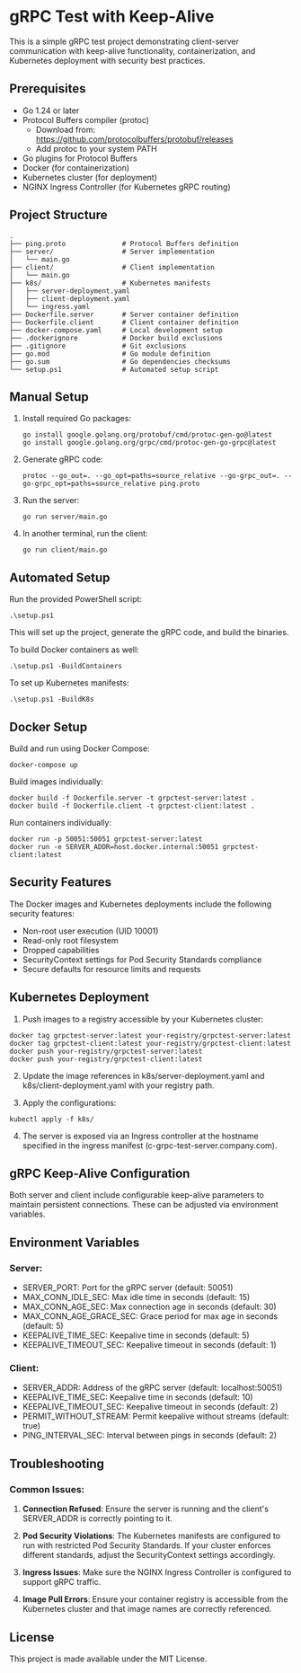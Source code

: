 # gRPC Test with Keep-Alive

This is a simple gRPC test project demonstrating client-server communication with keep-alive functionality, containerization, and Kubernetes deployment with security best practices.

## Prerequisites

- Go 1.24 or later
- Protocol Buffers compiler (protoc)
  - Download from: https://github.com/protocolbuffers/protobuf/releases
  - Add protoc to your system PATH
- Go plugins for Protocol Buffers
- Docker (for containerization)
- Kubernetes cluster (for deployment)
- NGINX Ingress Controller (for Kubernetes gRPC routing)

## Project Structure

```
.
├── ping.proto              # Protocol Buffers definition
├── server/                 # Server implementation
│   └── main.go
├── client/                 # Client implementation
│   └── main.go
├── k8s/                    # Kubernetes manifests
│   ├── server-deployment.yaml
│   ├── client-deployment.yaml
│   └── ingress.yaml
├── Dockerfile.server       # Server container definition
├── Dockerfile.client       # Client container definition
├── docker-compose.yaml     # Local development setup
├── .dockerignore           # Docker build exclusions
├── .gitignore              # Git exclusions
├── go.mod                  # Go module definition
├── go.sum                  # Go dependencies checksums
└── setup.ps1               # Automated setup script
```

## Manual Setup

1. Install required Go packages:
   ```
   go install google.golang.org/protobuf/cmd/protoc-gen-go@latest
   go install google.golang.org/grpc/cmd/protoc-gen-go-grpc@latest
   ```

2. Generate gRPC code:
   ```
   protoc --go_out=. --go_opt=paths=source_relative --go-grpc_out=. --go-grpc_opt=paths=source_relative ping.proto
   ```

3. Run the server:
   ```
   go run server/main.go
   ```

4. In another terminal, run the client:
   ```
   go run client/main.go
   ```

## Automated Setup

Run the provided PowerShell script:
```
.\setup.ps1
```

This will set up the project, generate the gRPC code, and build the binaries.

To build Docker containers as well:
```
.\setup.ps1 -BuildContainers
```

To set up Kubernetes manifests:
```
.\setup.ps1 -BuildK8s
```

## Docker Setup

Build and run using Docker Compose:
```
docker-compose up
```

Build images individually:
```
docker build -f Dockerfile.server -t grpctest-server:latest .
docker build -f Dockerfile.client -t grpctest-client:latest .
```

Run containers individually:
```
docker run -p 50051:50051 grpctest-server:latest
docker run -e SERVER_ADDR=host.docker.internal:50051 grpctest-client:latest
```

## Security Features

The Docker images and Kubernetes deployments include the following security features:

- Non-root user execution (UID 10001)
- Read-only root filesystem
- Dropped capabilities
- SecurityContext settings for Pod Security Standards compliance
- Secure defaults for resource limits and requests

## Kubernetes Deployment

1. Push images to a registry accessible by your Kubernetes cluster:
```
docker tag grpctest-server:latest your-registry/grpctest-server:latest
docker tag grpctest-client:latest your-registry/grpctest-client:latest
docker push your-registry/grpctest-server:latest
docker push your-registry/grpctest-client:latest
```

2. Update the image references in k8s/server-deployment.yaml and k8s/client-deployment.yaml with your registry path.

3. Apply the configurations:
```
kubectl apply -f k8s/
```

4. The server is exposed via an Ingress controller at the hostname specified in the ingress manifest (c-grpc-test-server.company.com).

## gRPC Keep-Alive Configuration

Both server and client include configurable keep-alive parameters to maintain persistent connections. These can be adjusted via environment variables.

## Environment Variables

### Server:
- SERVER_PORT: Port for the gRPC server (default: 50051)
- MAX_CONN_IDLE_SEC: Max idle time in seconds (default: 15)
- MAX_CONN_AGE_SEC: Max connection age in seconds (default: 30)
- MAX_CONN_AGE_GRACE_SEC: Grace period for max age in seconds (default: 5)
- KEEPALIVE_TIME_SEC: Keepalive time in seconds (default: 5)
- KEEPALIVE_TIMEOUT_SEC: Keepalive timeout in seconds (default: 1)

### Client:
- SERVER_ADDR: Address of the gRPC server (default: localhost:50051)
- KEEPALIVE_TIME_SEC: Keepalive time in seconds (default: 10)
- KEEPALIVE_TIMEOUT_SEC: Keepalive timeout in seconds (default: 2)
- PERMIT_WITHOUT_STREAM: Permit keepalive without streams (default: true)
- PING_INTERVAL_SEC: Interval between pings in seconds (default: 2)

## Troubleshooting

### Common Issues:

1. **Connection Refused**: Ensure the server is running and the client's SERVER_ADDR is correctly pointing to it.

2. **Pod Security Violations**: The Kubernetes manifests are configured to run with restricted Pod Security Standards. If your cluster enforces different standards, adjust the SecurityContext settings accordingly.

3. **Ingress Issues**: Make sure the NGINX Ingress Controller is configured to support gRPC traffic.

4. **Image Pull Errors**: Ensure your container registry is accessible from the Kubernetes cluster and that image names are correctly referenced.

## License

This project is made available under the MIT License.
